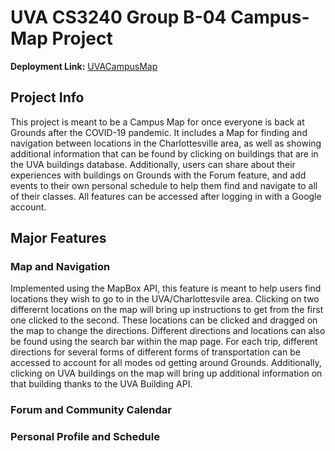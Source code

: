 # UVA CS3240 Group B-04 Campus-Map Project

__Deployment Link:__ [UVACampusMap](https://uvacampusmap.herokuapp.com/)

## Project Info
This project is meant to be a Campus Map for once everyone is back at Grounds after the COVID-19 pandemic. It includes a Map for finding and navigation between locations in the Charlottesville area, as well as showing additional information that can be found by clicking on buildings that are in the UVA buildings database. Additionally, users can share about their experiences with buildings on Grounds with the Forum feature, and add events to their own personal schedule to help them find and navigate to all of their classes. All features can be accessed after logging in with a Google account.

## Major Features
### Map and Navigation
Implemented using the MapBox API, this feature is meant to help users find locations they wish to go to in the UVA/Charlottesvile area. Clicking on two differernt locations on the map will bring up instructions to get from the first one clicked to the second. These locations can be clicked and dragged on the map to change the directions. Different directions and locations can also be found using the search bar within the map page. For each trip, different directions for several forms of different forms of transportation can be accessed to account for all modes od getting around Grounds. Additionally, clicking on UVA buildings on the map will bring up additional information on that building thanks to the UVA Building API.

### Forum and Community Calendar

### Personal Profile and Schedule


